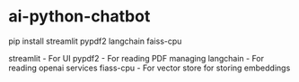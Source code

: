 # ai-python-chatbot

pip install streamlit pypdf2 langchain faiss-cpu

streamlit - For UI
pypdf2 - For reading PDF managing
langchain - For reading openai services
fiass-cpu - For vector store for storing embeddings
